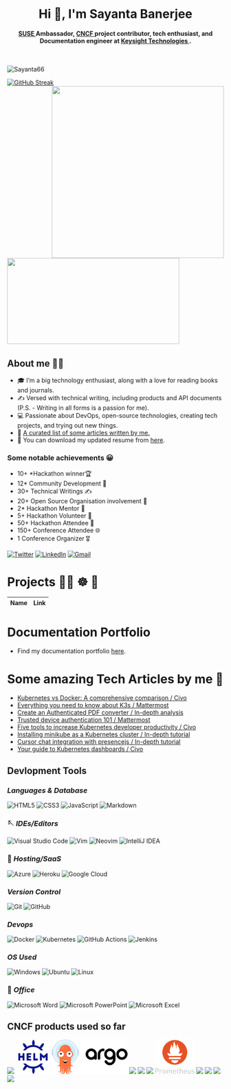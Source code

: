 **<h1 align="center">Hi 👋, I&apos;m Sayanta Banerjee </h1>**

<h4 align="center">
 <a href="https://www.suse.com/" target="_blank" rel="noopener"> SUSE </a> Ambassador, <a href="https://www.cncf.io/" target="_blank" rel="noopener"> CNCF </a> project contributor, tech enthusiast, and Documentation engineer at <a href="https://www.keysight.com/in/en/home.html" target="_blank" rel="noopener"> Keysight Technologies </a>.
</h4>
<br>

<p align="left"> <img src="https://komarev.com/ghpvc/?username=Sayanta66&label=Profile%20views&color=0e75b6&style=flat" alt="Sayanta66" /> </p>

<a align= "center" href="https://github.com/Sayanta66">
<p>
<a href="https://git.io/streak-stats"><img height="200px" width="400" src="https://streak-stats.demolab.com?user=Sayanta66&theme=dark" alt="GitHub Streak" /></a>
<img align="right" height="400" width="400" src="https://user-images.githubusercontent.com/74038190/212748842-9fcbad5b-6173-4175-8a61-521f3dbb7514.gif" /> </a>
</p>
<img height="200px" width="400" src="https://github-readme-stats.vercel.app/api?username=Sayanta66&count_private=true&show_icons=true&theme=dracula&hide_border=true" />

<p align="center" >

## **About me :ok_man:**

 - 🎓 I’m a big technology enthusiast, along with a love for reading books and journals.
 - :writing_hand: Versed with technical writing, including products and API documents (P.S. - Writing in all forms is a passion for me).
 - :computer: Passionate about DevOps, open-source technologies, creating tech projects, and trying out new things.
 - :ledger: [A curated list of some articles written by me.](https://sayanta66.github.io/Articles/)
 - :page_with_curl: You can download my updated resume from [here](https://github.com/Sayanta66/Sayanta66/blob/main/assets/Sayanta-resume-130825.pdf).
 
### **Some notable achievements :grinning:** 
- 10+ *Hackathon winner🏆
- 12* Community Development :tada:
- 30+ Technical Writings ✍️
- 20+ Open Source Organisation involvement :champagne:
- 2* Hackathon Mentor :open_book:
- 5+ Hackathon Volunteer :high_brightness:
- 50+ Hackathon Attendee :dart:
- 150+ Conference Attendee :globe_with_meridians:
- 1 Conference Organizer :medal_military:

</p>

[![Twitter](https://img.shields.io/badge/DevSayanta-%231DA1F2.svg?style=for-the-badge&logo=Twitter&logoColor=white)](https://twitter.com/DevSayanta)
[![LinkedIn](https://img.shields.io/badge/linkedin-%230077B5.svg?style=for-the-badge&logo=linkedin&logoColor=white)](https://www.linkedin.com/in/sayanta-banerjee/)
[![Gmail](https://img.shields.io/badge/Gmail-D14836?style=for-the-badge&logo=gmail&logoColor=white)](mailto:sayantabanerjee400@gmail.com)

# Projects 👨‍💻 ☸️ 🐳

Name | Link
-|-

# Documentation Portfolio

- Find my documentation portfolio [here](https://sayanta66.github.io/Documentation-Portfolio).

# Some amazing Tech Articles by me 📔

- [Kubernetes vs Docker: A comprehensive comparison / Civo](https://www.civo.com/blog/kubernetes-vs-docker-a-comprehensive-comparison)
- [Everything you need to know about K3s / Mattermost](https://mattermost.com/blog/intro-to-k3s-lightweight-kubernetes/)
- [Create an Authenticated PDF converter / In-depth analysis](https://docs.google.com/document/d/1WCCXB6N41wSGnieiq_pdezkWzSV6vyaX-ly8DNkkl3s/edit#heading=h.vkl5dak63jix)
- [Trusted device authentication 101 / Mattermost](https://mattermost.com/blog/trusted-device-authentication-101/)
- [Five tools to increase Kubernetes developer productivity / Civo](https://www.civo.com/blog/five-tools-to-increase-kubernetes-developer-productivity)
- [Installing minikube as a Kubernetes cluster / In-depth tutorial](https://hackmd.io/@Sayanta66/HJ2Hp4oe9)
- [Cursor chat integration with presencejs / In-depth tutorial](https://hackmd.io/@Sayanta66/By6kXkgM5)
- [Your guide to Kubernetes dashboards / Civo](https://www.civo.com/blog/kubernetes-dashboards)

## **Devlopment Tools**

### *Languages & Database*
![HTML5](https://img.shields.io/badge/html5-%23E34F26.svg?style=for-the-badge&logo=html5&logoColor=white)
![CSS3](https://img.shields.io/badge/css3-%231572B6.svg?style=for-the-badge&logo=css3&logoColor=white)
![JavaScript](https://img.shields.io/badge/javascript-%23323330.svg?style=for-the-badge&logo=javascript&logoColor=%23F7DF1E)
![Markdown](https://img.shields.io/badge/markdown-%23000000.svg?style=for-the-badge&logo=markdown&logoColor=white)
<!-- ![C](https://img.shields.io/badge/c-%2300599C.svg?style=for-the-badge&logo=c&logoColor=white) -->
<!-- ![Java](https://img.shields.io/badge/java-%23ED8B00.svg?style=for-the-badge&logo=java&logoColor=white) -->
<!-- ![C++](https://img.shields.io/badge/c++-%2300599C.svg?style=for-the-badge&logo=c%2B%2B&logoColor=white) -->
<!-- ![Go](https://img.shields.io/badge/go-%2300ADD8.svg?style=for-the-badge&logo=go&logoColor=white) -->
<!-- ![Python](https://img.shields.io/badge/python-3670A0?style=for-the-badge&logo=python&logoColor=ffdd54) -->
<!-- ![Shell Script](https://img.shields.io/badge/shell_script-%23121011.svg?style=for-the-badge&logo=gnu-bash&logoColor=white) -->
<!-- ![Redis](https://img.shields.io/badge/redis-%23DD0031.svg?style=for-the-badge&logo=redis&logoColor=white) -->
<!-- ![MySQL](https://img.shields.io/badge/mysql-%2300f.svg?style=for-the-badge&logo=mysql&logoColor=white) -->
<!-- ![MongoDB](https://img.shields.io/badge/MongoDB-%234ea94b.svg?style=for-the-badge&logo=mongodb&logoColor=white) -->
<!-- ![Qiskit](https://img.shields.io/badge/Qiskit-%236929C4.svg?style=for-the-badge&logo=Qiskit&logoColor=white) -->

### 🪡 *IDEs/Editors*
![Visual Studio Code](https://img.shields.io/badge/Visual%20Studio%20Code-0078d7.svg?style=for-the-badge&logo=visual-studio-code&logoColor=white)
![Vim](https://img.shields.io/badge/VIM-%2311AB00.svg?style=for-the-badge&logo=vim&logoColor=white)
![Neovim](https://img.shields.io/badge/NeoVim-%2357A143.svg?&style=for-the-badge&logo=neovim&logoColor=white)
![IntelliJ IDEA](https://img.shields.io/badge/IntelliJIDEA-000000.svg?style=for-the-badge&logo=intellij-idea&logoColor=white)
<!-- ![Gradle](https://img.shields.io/badge/Gradle-02303A.svg?style=for-the-badge&logo=Gradle&logoColor=white) -->


### 🎈 *Hosting/SaaS*
![Azure](https://img.shields.io/badge/azure-%230072C6.svg?style=for-the-badge&logo=microsoftazure&logoColor=white)
![Heroku](https://img.shields.io/badge/heroku-%23430098.svg?style=for-the-badge&logo=heroku&logoColor=white)
![Google Cloud](https://img.shields.io/badge/GoogleCloud-%234285F4.svg?style=for-the-badge&logo=google-cloud&logoColor=white)
<!-- ![AWS](https://img.shields.io/badge/AWS-%23FF9900.svg?style=for-the-badge&logo=amazon-aws&logoColor=white) -->

### *Version Control*
![Git](https://img.shields.io/badge/git-%23F05033.svg?style=for-the-badge&logo=git&logoColor=white)
![GitHub](https://img.shields.io/badge/github-%23121011.svg?style=for-the-badge&logo=github&logoColor=white)

### *Devops*
![Docker](https://img.shields.io/badge/docker-%230db7ed.svg?style=for-the-badge&logo=docker&logoColor=white)
![Kubernetes](https://img.shields.io/badge/kubernetes-%23326ce5.svg?style=for-the-badge&logo=kubernetes&logoColor=white)
![GitHub Actions](https://img.shields.io/badge/github%20actions-%232671E5.svg?style=for-the-badge&logo=githubactions&logoColor=white)
![Jenkins](https://img.shields.io/badge/jenkins-%232C5263.svg?style=for-the-badge&logo=jenkins&logoColor=white)
<!-- ![CircleCI](https://img.shields.io/badge/circle%20ci-%23161616.svg?style=for-the-badge&logo=circleci&logoColor=white) -->
<!-- ![Terraform](https://img.shields.io/badge/terraform-%235835CC.svg?style=for-the-badge&logo=terraform&logoColor=white) -->
<!-- ![Rancher](https://img.shields.io/badge/rancher-%230075A8.svg?style=for-the-badge&logo=rancher&logoColor=white) -->
<!-- ![Nginx](https://img.shields.io/badge/nginx-%23009639.svg?style=for-the-badge&logo=nginx&logoColor=white) -->

### *OS Used*
![Windows](https://img.shields.io/badge/Windows-0078D6?style=for-the-badge&logo=windows&logoColor=white)
![Ubuntu](https://img.shields.io/badge/Ubuntu-E95420?style=for-the-badge&logo=ubuntu&logoColor=white)
![Linux](https://img.shields.io/badge/Linux-FCC624?style=for-the-badge&logo=linux&logoColor=black)
<!-- ![Debian](https://img.shields.io/badge/Debian-D70A53?style=for-the-badge&logo=debian&logoColor=white) -->
<!-- ![Fedora](https://img.shields.io/badge/Fedora-294172?style=for-the-badge&logo=fedora&logoColor=white) -->

### 🏢 *Office*
![Microsoft Word](https://img.shields.io/badge/Microsoft_Word-2B579A?style=for-the-badge&logo=microsoft-word&logoColor=white)
![Microsoft PowerPoint](https://img.shields.io/badge/Microsoft_PowerPoint-B7472A?style=for-the-badge&logo=microsoft-powerpoint&logoColor=white)
![Microsoft Excel](https://img.shields.io/badge/Microsoft_Excel-217346?style=for-the-badge&logo=microsoft-excel&logoColor=white)

## **CNCF products used so far**
<img src="https://odino.org/images/github-actions-kubernetes.png" height="80px" width="auto"/>   <img src="https://github.com/cncf/artwork/blob/main/projects/helm/horizontal/color/helm-horizontal-color.png" height="80px" width="auto"/>   <img src="https://raw.githubusercontent.com/cncf/artwork/main/projects/argo/horizontal/color/argo-horizontal-color.png" height="80px" width="auto"/>   <img src="https://static.wixstatic.com/media/ef1211_56117c1760d7401cbc6a3b8708eecdef~mv2.png/v1/fill/w_447,h_448,al_c,lg_1,q_85,enc_auto/ef1211_56117c1760d7401cbc6a3b8708eecdef~mv2.png" height="60px" width="auto"/>   <img src="https://www.edureka.co/blog/wp-content/uploads/2022/03/azure-kubernetes-service6158.jpg" height="80px" width="auto"/>   <img src="https://miro.medium.com/v2/resize:fit:800/format:webp/0*KzqL3xqmXzV5PPjX.png" height="80px" width="auto"/>   <img src="https://raw.githubusercontent.com/cncf/artwork/main/projects/prometheus/stacked/color/prometheus-stacked-color.png" height="80px" width="auto"/>   <img src="https://upload.wikimedia.org/wikipedia/commons/a/a1/Grafana_logo.svg" height="80px" width="auto"/>   <img src="https://upload.wikimedia.org/wikipedia/commons/thumb/3/39/Kubernetes_logo_without_workmark.svg/2109px-Kubernetes_logo_without_workmark.svg.png" height="80px" width="auto"/>   <img src="https://cdn.worldvectorlogo.com/logos/gitlab.svg" height="80px" width="auto"/>   <img src="https://miro.medium.com/v2/resize:fit:280/1*2HrsqdjUhGB9ng36YJBYnQ.png" height="80px" width="auto"/>    <br>

